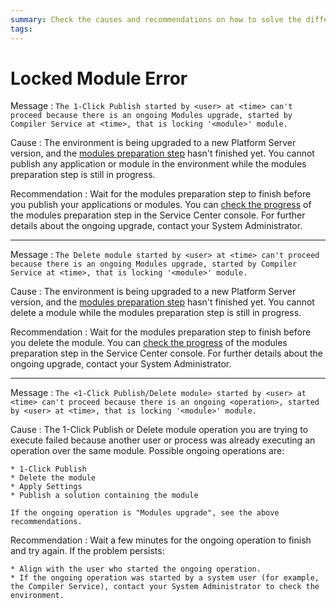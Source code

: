 ```yaml
---
summary: Check the causes and recommendations on how to solve the different Locked Module errors.
tags:
---
```


# Locked Module Error

Message
:   `The 1-Click Publish started by <user> at <time> can't proceed because there is an ongoing Modules upgrade, started by Compiler Service at <time>, that is locking '<module>' module.`

Cause
:   The environment is being upgraded to a new Platform Server version, and the [modules preparation step](https://success.outsystems.com/Support/Enterprise_Customers/Upgrading/Modules_preparation_step_during_Platform_Server_upgrade) hasn't finished yet. You cannot publish any application or module in the environment while the modules preparation step is still in progress.

Recommendation
:   Wait for the modules preparation step to finish before you publish your applications or modules. You can [check the progress](https://success.outsystems.com/Support/Enterprise_Customers/Upgrading/Modules_preparation_step_during_Platform_Server_upgrade#progress) of the modules preparation step in the Service Center console. For further details about the ongoing upgrade, contact your System Administrator.

---
  
Message
:   `The Delete module started by <user> at <time> can't proceed because there is an ongoing Modules upgrade, started by Compiler Service at <time>, that is locking '<module>' module.`

Cause
:   The environment is being upgraded to a new Platform Server version, and the [modules preparation step](https://success.outsystems.com/Support/Enterprise_Customers/Upgrading/Modules_preparation_step_during_Platform_Server_upgrade) hasn't finished yet. You cannot delete a module while the modules preparation step is still in progress.

Recommendation
:   Wait for the modules preparation step to finish before you delete the module. You can [check the progress](https://success.outsystems.com/Support/Enterprise_Customers/Upgrading/Modules_preparation_step_during_Platform_Server_upgrade#progress) of the modules preparation step in the Service Center console. For further details about the ongoing upgrade, contact your System Administrator.

---
  
Message
:   `The <1-Click Publish/Delete module> started by <user> at <time> can't proceed because there is an ongoing <operation>, started by <user> at <time>, that is locking '<module>' module.`

Cause
:   The 1-Click Publish or Delete module operation you are trying to execute failed because another user or process was already executing an operation over the same module. Possible ongoing operations are:

    * 1-Click Publish
    * Delete the module
    * Apply Settings
    * Publish a solution containing the module

    If the ongoing operation is "Modules upgrade", see the above recommendations.

Recommendation
:   Wait a few minutes for the ongoing operation to finish and try again. If the problem persists:

    * Align with the user who started the ongoing operation.
    * If the ongoing operation was started by a system user (for example, the Compiler Service), contact your System Administrator to check the environment.
